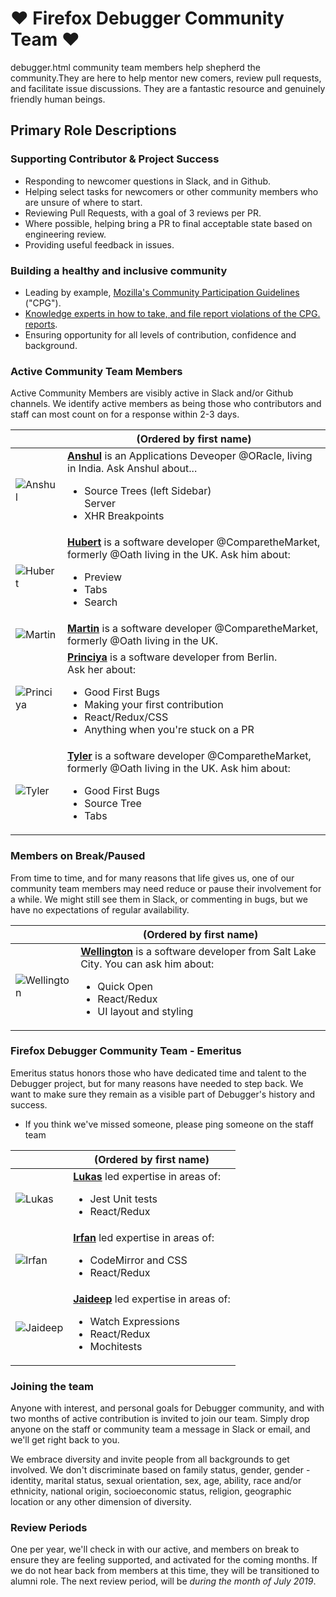 # :heart: Firefox Debugger Community Team :heart:

debugger.html community team members help shepherd the community.They are here to help mentor new comers, review pull requests, and facilitate issue discussions.
They are a fantastic resource and genuinely friendly human beings.

## Primary Role Descriptions

### Supporting Contributor & Project Success

- Responding to newcomer questions in Slack, and in Github.
- Helping select tasks for newcomers or other community members who are unsure of where to start.
- Reviewing Pull Requests, with a goal of 3 reviews per PR.
- Where possible, helping bring a PR to final acceptable state based on engineering review.
- Providing useful feedback in issues.

### Building a healthy and inclusive community

- Leading by example, [Mozilla's Community Participation Guidelines](https://www.mozilla.org/en-US/about/governance/policies/participation/) ("CPG").
- [Knowledge experts in how to take, and file report violations of the CPG. reports](https://www.mozilla.org/en-US/about/governance/policies/participation/reporting/).
- Ensuring opportunity for all levels of contribution, confidence and background.

### Active Community Team Members

Active Community Members are visibly active in Slack and/or Github channels. We identify active members as being those who contributors and staff can most count on for a response within 2-3 days.

|                                                                         | (Ordered by first name)                                                                                                                                                                                                                          |
| ----------------------------------------------------------------------- | ------------------------------------------------------------------------------------------------------------------------------------------------------------------------------------------------------------------------------------------------ |
| ![Anshul](https://avatars.githubusercontent.com/anshulmalik?s=460&v=4)  | **[Anshul](https://github.com/anshulmalik)** is an Applications Deveoper @ORacle, living in India. Ask Anshul about...<ul><li>Source Trees (left Sidebar)</li>Server<li>XHR Breakpoints</li></ul>                                                |
| ![Hubert](https://avatars3.githubusercontent.com/u/792924?s=460&v=4)    | **[Hubert](https://github.com/bomsy)** is a software developer @ComparetheMarket, formerly @Oath living in the UK. Ask him about: <ul><li>Preview</li><li>Tabs</li><li>Search</li></ul>                                                          |
| ![Martin](https://avatars.githubusercontent.com/nyrosmith?)             | **[Martin](https://github.com/nyrosmith)** is a software developer @ComparetheMarket, formerly @Oath living in the UK.                                                                                                                           |
| ![Princiya](https://avatars3.githubusercontent.com/u/8022693?s=460&v=4) | **[Princiya](https://github.com/princiya)** is a software developer from Berlin.<br/> Ask her about: <ul><li>Good First Bugs</li><li>Making your first contribution</li><li>React/Redux/CSS</li><li>Anything when you're stuck on a PR</li></ul> |
| ![Tyler](https://avatars1.githubusercontent.com/u/5448834?s=460&v=4)    | **[Tyler](https://github.com/wenincode)** is a software developer @ComparetheMarket, formerly @Oath living in the UK. Ask him about: <ul><li>Good First Bugs</li><li>Source Tree</li><li>Tabs</li></ul>                                          |

### Members on Break/Paused

From time to time, and for many reasons that life gives us, one of our community team members may need reduce or pause their involvement for a while. We might still see them in Slack, or commenting in bugs, but we have no expectations of regular availability.

|                                                                          | (Ordered by first name)                                                                                                                                                                              |
| ------------------------------------------------------------------------ | ---------------------------------------------------------------------------------------------------------------------------------------------------------------------------------------------------- |
| ![Wellington](https://avatars3.githubusercontent.com/u/580982?s=460&v=4) | **[Wellington](https://github.com/wldcordeiro)** is a software developer from Salt Lake City. You can ask him about: <ul><li> Quick Open</li><li>React/Redux</li><li>UI layout and styling</li></ul> |  |

### Firefox Debugger Community Team - Emeritus

Emeritus status honors those who have dedicated time and talent to the Debugger project, but for many reasons have needed to step back. We want to make sure they remain as a visible part of Debugger's history and success.

- If you think we've missed someone, please ping someone on the staff team

|                                                                        | (Ordered by first name)                                                                                                                             |
| ---------------------------------------------------------------------- | --------------------------------------------------------------------------------------------------------------------------------------------------- |
| ![Lukas](https://avatars1.githubusercontent.com/u/23530054?s=460&v=4)  | **[Lukas](https://github.com/lukaszsobek0)** led expertise in areas of: <ul><li>Jest Unit tests</li><li>React/Redux</li></ul>                       |  |
| ![Irfan](https://avatars2.githubusercontent.com/u/1755089?s=400&v=4)   | **[Irfan](https://github.com/irfanhudda)** led expertise in areas of: <ul><li>CodeMirror and CSS</li><li>React/Redux</li></ul>                      |  |
| ![Jaideep](https://avatars2.githubusercontent.com/u/2481105?s=460&v=4) | **[Jaideep](https://github.com/jbhoosreddy)** led expertise in areas of: <ul><li>Watch Expressions</li><li>React/Redux</li><li>Mochitests</li></ul> |

### Joining the team

Anyone with interest, and personal goals for Debugger community, and with two months of active contribution is invited to join our team. Simply drop anyone on the staff or community team a message in Slack or email, and we'll get right back to you.

We embrace diversity and invite people from all backgrounds to get involved. We don't discriminate based on family status, gender, gender -identity, marital status, sexual orientation, sex, age, ability, race and/or ethnicity, national origin, socioeconomic status, religion, geographic location or any other dimension of diversity.

### Review Periods

One per year, we'll check in with our active, and members on break to ensure they are feeling supported, and activated for the coming months. If we do not hear back from members at this time, they will be transitioned to alumni role.
The next review period, will be _during the month of July 2019_.

